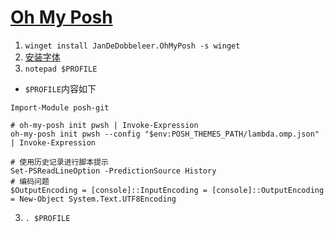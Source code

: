# [Oh My Posh](https://ohmyposh.dev/docs)

1. `winget install JanDeDobbeleer.OhMyPosh -s winget`
2. [安装字体](https://ohmyposh.dev/docs/installation/fonts)
3. `notepad $PROFILE`

- `$PROFILE`内容如下
```
Import-Module posh-git

# oh-my-posh init pwsh | Invoke-Expression
oh-my-posh init pwsh --config "$env:POSH_THEMES_PATH/lambda.omp.json" | Invoke-Expression

# 使用历史记录进行脚本提示
Set-PSReadLineOption -PredictionSource History
# 编码问题
$OutputEncoding = [console]::InputEncoding = [console]::OutputEncoding = New-Object System.Text.UTF8Encoding

```

3. `. $PROFILE`

